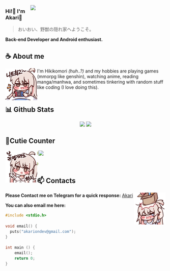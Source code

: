 <!-- ![Moe-Counter](https://moe-counter.glitch.me/get/@whyakari?theme=moebooru)
<br><br>-->

<a href=""><img align="right" width="425" src="https://lanyard.kyrie25.me/api/638143475379994678?imgStyle=square&gradient=e9d6d5-e9d6d5-f3b1b4-ffffff&bg=0d1117"></a>

### Hi!👋 I'm Akari🍊
> おいおい、野獣の隠れ家へようこそ。

**Back-end Developer and Android enthusiast.**

## **☕ About me**
<a href="https://github.com/whyakari"><img align="left" width="100" src="./images/mahiro_switch.png"></a>
I'm Hikikomori _(huh..?)_ and my hobbies are playing games (mmorpg like genshin), watching anime, reading manga/manhwa, and sometimes tinkering with random stuff like coding (I love doing this).
<br><br>

## **📊 Github Stats**
<!-- <div><a href="https://github.com/whyakari"><img width="100" src="https://cdn.discordapp.com/attachments/1077108830862839848/1107004077621125240/105017051_p13.png"></a><div> -->
<p align="center"><img width="50%" src="https://github-readme-stats.vercel.app/api?username=whyakari&show_icons=true&count_private=true&theme=react&hide_border=true&bg_color=0D1117"/> <img width="45%" src="https://github-readme-stats.vercel.app/api/top-langs/?username=whyakari&show_icons=true&count_private=true&theme=react&hide_border=true&bg_color=0D1117&layout=compact"/>
</p>

## **🧋Cutie Counter**
<!-- <p align="center">
	<img src="https://moe-counter.glitch.me/get/@whyakari?theme=moebooru-h"> <br/>
</p> -->
<a href="https://discord.com/users/638143475379994678"><img align="right" width=400 src="https://moe-counter.glitch.me/get/@whyakari?theme=rule34"></a>
<a href="https://github.com/whyakari"><img align="left" width="100" src="./images/mahiro.png"></a>

```yaml
People who visit my profile :3.

Hehe~ another cutie has been caught.
```
<!-- <br><br><br><br> -->
## **📫 Contacts**
<a href="https://github.com/whyakari"><img align="right" width="100" src="./images/mahiro_box.png" /></a>
**Please Contact me on Telegram for a quick response:** [Akari](https://t.me/whyakari)

**You can also email me here:** 
```c
#include <stdio.h>

void email() {
  puts("akariondev@gmail.com");
}

int main () {
    email();
    return 0;
}
```

<!-- ### おいおい、野獣の隠れ家へようこそ。
![Moe-Counter](https://count.getloli.com/get/@Akari%20Azusagawa?theme=rule34)-->

<!-- ### Github stats  
[![akari](https://raw.githubusercontent.com/whyakari/whyakari/master/generated/overview.svg)](https://github.com/whyakari)
[![akari](https://raw.githubusercontent.com/whyakari/whyakari/master/generated/languages.svg)](https://github.com/whyakari) -->
